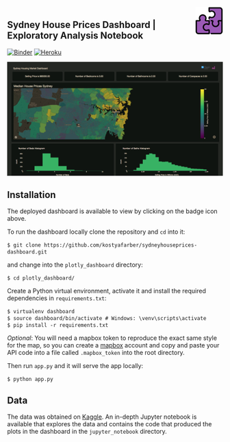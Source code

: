 <img src='/plotly_dashboard/assets/puzzle.png' align='right'>

## Sydney House Prices Dashboard | Exploratory Analysis Notebook

[![Binder](https://mybinder.org/badge_logo.svg)](https://mybinder.org/v2/gh/kostyafarber/sydneyhouseprices-dashboard/HEAD?filepath=%2Fjupyter_notebook%2Fsydney_choropleth.ipynb) [![Heroku](https://heroku-badge.herokuapp.com/?app=heroku-badge)](https://sydneyhouseprices-dashboard.herokuapp.com/)



![](/plotly_dashboard/assets/dash.png)

## Installation
The deployed dashboard is available to view by clicking on the badge icon above.

To run the dashboard locally clone the repository and `cd` into it:

```shell
$ git clone https://github.com/kostyafarber/sydneyhouseprices-dashboard.git
```

and change into the `plotly_dashboard` directory:

```shell
$ cd plotly_dashboard/      
```

Create a Python virtual environment, activate it and install the required dependencies in `requirements.txt`:

```shell
$ virtualenv dashboard
$ source dashboard/bin/activate # Windows: \venv\scripts\activate
$ pip install -r requirements.txt
```

*Optional*: 
You will need a mapbox token to reproduce the exact same style for the map, so you can create a [mapbox](https://www.mapbox.com/) account and copy and paste your API code into a file called
`.mapbox_token` into the root directory.

Then run `app.py` and it will serve the app locally:

```shell
$ python app.py
```
## Data
The data was obtained on [Kaggle](https://www.kaggle.com/mihirhalai/sydney-house-prices/activity). An in-depth Jupyter notebook is available that explores the data and contains the code that produced the plots in the dashboard in the `jupyter_notebook` directory. 
